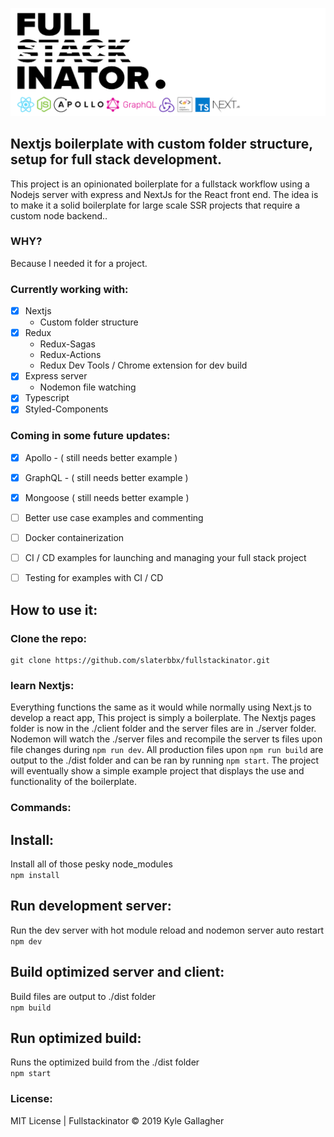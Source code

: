 ![nextjs fullstackinator](headerIMG.jpg)

## Nextjs boilerplate with custom folder structure, setup for full stack development.

This project is an opinionated boilerplate for a fullstack workflow using a Nodejs server with express and NextJs for the React front end. The idea is to make it a solid boilerplate for large scale SSR projects that require a custom node backend.. <br>

### WHY?
Because I needed it for a project.

### Currently working with:
- [x] Nextjs
  - Custom folder structure
- [x] Redux
  - Redux-Sagas
  - Redux-Actions
  - Redux Dev Tools / Chrome extension for dev build
- [x] Express server
  - Nodemon file watching
- [x] Typescript
- [x] Styled-Components

### Coming in some future updates:
- [x] Apollo - ( still needs better example )
- [x] GraphQL - ( still needs better example )
- [x] Mongoose ( still needs better example )
- [ ] Better use case examples and commenting
- [ ] Docker containerization
- [ ] CI / CD examples for launching and managing your full stack project
- [ ] Testing for examples with CI / CD
 

## How to use it:
### Clone the repo:
```
git clone https://github.com/slaterbbx/fullstackinator.git
```
### learn Nextjs:
Everything functions the same as it would while normally using Next.js to develop a react app, This project is simply a boilerplate. The Nextjs pages folder is now in the ./client folder and the server files are in ./server folder. Nodemon will watch the ./server files and recompile the server ts files upon file changes during `npm run dev`. All production files upon `npm run build` are output to the ./dist folder and can be ran by running `npm start`. The project will eventually show a simple example project that displays the use and functionality of the boilerplate.

### Commands:
## Install:
Install all of those pesky node_modules<br>
`npm install`<br>
## Run development server:
Run the dev server with hot module reload and nodemon server auto restart<br>
`npm dev`<br>
## Build optimized server and client:
Build files are output to ./dist folder<br>
`npm build`<br>
## Run optimized build:
Runs the optimized build from the ./dist folder<br>
`npm start`<br>

### License:
MIT License | Fullstackinator © 2019 Kyle Gallagher